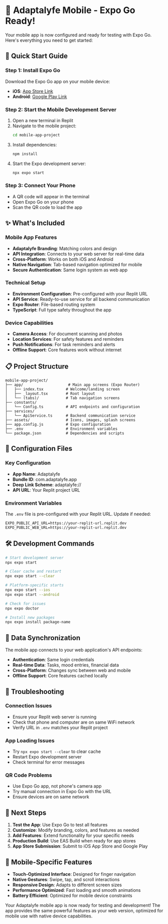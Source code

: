 # 📱 Adaptalyfe Mobile - Expo Go Ready!

Your mobile app is now configured and ready for testing with Expo Go. Here's everything you need to get started:

## 🚀 Quick Start Guide

### Step 1: Install Expo Go
Download the Expo Go app on your mobile device:
- **iOS**: [App Store Link](https://apps.apple.com/app/expo-go/id982107779)
- **Android**: [Google Play Link](https://play.google.com/store/apps/details?id=host.exp.exponent)

### Step 2: Start the Mobile Development Server
1. Open a new terminal in Replit
2. Navigate to the mobile project:
   ```bash
   cd mobile-app-project
   ```
3. Install dependencies:
   ```bash
   npm install
   ```
4. Start the Expo development server:
   ```bash
   npx expo start
   ```

### Step 3: Connect Your Phone
- A QR code will appear in the terminal
- Open Expo Go on your phone
- Scan the QR code to load the app

## ✨ What's Included

### Mobile App Features
- **Adaptalyfe Branding**: Matching colors and design
- **API Integration**: Connects to your web server for real-time data
- **Cross-Platform**: Works on both iOS and Android
- **Native Navigation**: Tab-based navigation optimized for mobile
- **Secure Authentication**: Same login system as web app

### Technical Setup
- **Environment Configuration**: Pre-configured with your Replit URL
- **API Service**: Ready-to-use service for all backend communication
- **Expo Router**: File-based routing system
- **TypeScript**: Full type safety throughout the app

### Device Capabilities
- **Camera Access**: For document scanning and photos
- **Location Services**: For safety features and reminders
- **Push Notifications**: For task reminders and alerts
- **Offline Support**: Core features work without internet

## 📋 Project Structure

```
mobile-app-project/
├── app/                    # Main app screens (Expo Router)
│   ├── index.tsx          # Welcome/landing screen
│   ├── _layout.tsx        # Root layout
│   └── (tabs)/            # Tab navigation screens
├── constants/
│   └── Config.ts          # API endpoints and configuration
├── services/
│   └── ApiService.ts      # Backend communication service
├── assets/                # Icons, images, splash screens
├── app.config.js          # Expo configuration
├── .env                   # Environment variables
└── package.json           # Dependencies and scripts
```

## 🔧 Configuration Files

### Key Configuration
- **App Name**: Adaptalyfe
- **Bundle ID**: com.adaptalyfe.app
- **Deep Link Scheme**: adaptalyfe://
- **API URL**: Your Replit project URL

### Environment Variables
The `.env` file is pre-configured with your Replit URL. Update if needed:
```
EXPO_PUBLIC_API_URL=https://your-replit-url.replit.dev
EXPO_PUBLIC_WEB_URL=https://your-replit-url.replit.dev
```

## 🛠 Development Commands

```bash
# Start development server
npx expo start

# Clear cache and restart
npx expo start --clear

# Platform-specific starts
npx expo start --ios
npx expo start --android

# Check for issues
npx expo doctor

# Install new packages
npx expo install package-name
```

## 🔄 Data Synchronization

The mobile app connects to your web application's API endpoints:
- **Authentication**: Same login credentials
- **Real-time Data**: Tasks, mood entries, financial data
- **Cross-Platform**: Changes sync between web and mobile
- **Offline Support**: Core features cached locally

## 🚨 Troubleshooting

### Connection Issues
- Ensure your Replit web server is running
- Check that phone and computer are on same WiFi network
- Verify URL in `.env` matches your Replit project

### App Loading Issues
- Try `npx expo start --clear` to clear cache
- Restart Expo development server
- Check terminal for error messages

### QR Code Problems
- Use Expo Go app, not phone's camera app
- Try manual connection in Expo Go with the URL
- Ensure devices are on same network

## 🎯 Next Steps

1. **Test the App**: Use Expo Go to test all features
2. **Customize**: Modify branding, colors, and features as needed
3. **Add Features**: Extend functionality for your specific needs
4. **Production Build**: Use EAS Build when ready for app stores
5. **App Store Submission**: Submit to iOS App Store and Google Play

## 📱 Mobile-Specific Features

- **Touch-Optimized Interface**: Designed for finger navigation
- **Native Gestures**: Swipe, tap, and scroll interactions
- **Responsive Design**: Adapts to different screen sizes
- **Performance Optimized**: Fast loading and smooth animations
- **Battery Efficient**: Optimized for mobile device constraints

Your Adaptalyfe mobile app is now ready for testing and development! The app provides the same powerful features as your web version, optimized for mobile use with native device capabilities.